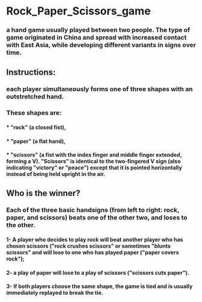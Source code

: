 # Rock_Paper_Scissors_game

   ### a hand game usually played between two people. The type of game originated in China and spread with increased contact with East Asia, while developing different variants in signs over time.

## Instructions:

###  each player simultaneously forms one of three shapes with an outstretched hand.
###   These shapes are:

   #### * "rock" (a closed fist),
   #### * "paper" (a flat hand),
   #### * "scissors" (a fist with the index finger and middle finger extended, forming a V). "Scissors" is identical to the two-fingered V sign (also indicating "victory" or "peace") except that it is pointed horizontally instead of being held upright in the air.

## Who is the winner?

###     Each of the three basic handsigns (from left to right: rock, paper, and scissors) beats one of the other two, and loses to the other.
   
   #### 1- A player who decides to play rock will beat another player who has chosen scissors ("rock crushes scissors" or sometimes "blunts scissors" and will lose to one who has played paper ("paper covers rock"); 
    
   #### 2- a play of paper will lose to a play of scissors ("scissors cuts paper").
    
   #### 3- If both players choose the same shape, the game is tied and is usually immediately replayed to break the tie. 